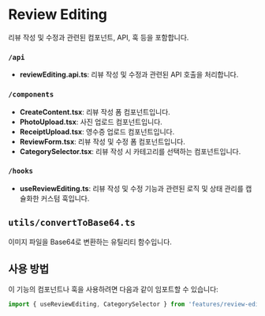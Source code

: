 # Review Editing

리뷰 작성 및 수정과 관련된 컴포넌트, API, 훅 등을 포함합니다.

### `/api`

- **reviewEditing.api.ts**: 리뷰 작성 및 수정과 관련된 API 호출을 처리합니다.

### `/components`

- **CreateContent.tsx**: 리뷰 작성 폼 컴포넌트입니다.
- **PhotoUpload.tsx**: 사진 업로드 컴포넌트입니다.
- **ReceiptUpload.tsx**: 영수증 업로드 컴포넌트입니다.
- **ReviewForm.tsx**: 리뷰 작성 및 수정 폼 컴포넌트입니다.
- **CategorySelector.tsx**: 리뷰 작성 시 카테고리를 선택하는 컴포넌트입니다.

### `/hooks`

- **useReviewEditing.ts**: 리뷰 작성 및 수정 기능과 관련된 로직 및 상태 관리를 캡슐화한 커스텀 훅입니다.

## `utils/convertToBase64.ts`

이미지 파일을 Base64로 변환하는 유틸리티 함수입니다.

## 사용 방법

이 기능의 컴포넌트나 훅을 사용하려면 다음과 같이 임포트할 수 있습니다:

```typescript
import { useReviewEditing, CategorySelector } from 'features/review-editing';
```
